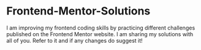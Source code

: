 # Frontend-Mentor-Solutions
I am improving my frontend coding skills by practicing different challenges published on the Frontend Mentor website. I am sharing my solutions with all of you. Refer to it and if any changes do suggest it!
